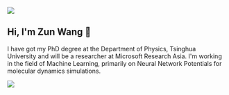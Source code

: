 <!-- ### Hi there 👋 -->
![](https://komarev.com/ghpvc/?username=sakuraiiiii)

Hi, I'm Zun Wang 👋
-
I have got my PhD degree at the Department of Physics, Tsinghua University and will be a researcher at Microsoft Research Asia. I'm working in the field of Machine Learning, primarily on Neural Network Potentials for molecular dynamics simulations.

<!--
**sakuraiiiii/sakuraiiiii** is a ✨ _special_ ✨ repository because its `README.md` (this file) appears on your GitHub profile.

Here are some ideas to get you started:

- 🔭 I’m currently working on ...
- 🌱 I’m currently learning ...
- 👯 I’m looking to collaborate on ...
- 🤔 I’m looking for help with ...
- 💬 Ask me about ...
- 📫 How to reach me: ...
- 😄 Pronouns: ...
- ⚡ Fun fact: ...
-->

![](https://github-readme-stats.vercel.app/api?username=sakuraiiiii&count_private=true&show_icons=true&theme=synthwave)
